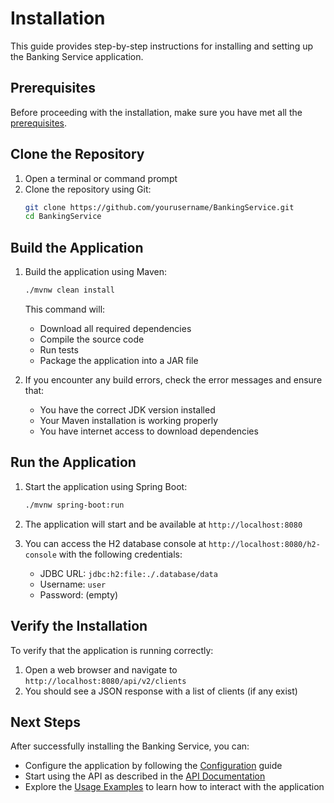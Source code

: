 # Installation

This guide provides step-by-step instructions for installing and setting up the Banking Service application.

## Prerequisites

Before proceeding with the installation, make sure you have met all the [prerequisites](prerequisites.md).

## Clone the Repository

1. Open a terminal or command prompt
2. Clone the repository using Git:
   ```bash
   git clone https://github.com/yourusername/BankingService.git
   cd BankingService
   ```

## Build the Application

1. Build the application using Maven:
   ```bash
   ./mvnw clean install
   ```
   This command will:
   - Download all required dependencies
   - Compile the source code
   - Run tests
   - Package the application into a JAR file

2. If you encounter any build errors, check the error messages and ensure that:
   - You have the correct JDK version installed
   - Your Maven installation is working properly
   - You have internet access to download dependencies

## Run the Application

1. Start the application using Spring Boot:
   ```bash
   ./mvnw spring-boot:run
   ```

2. The application will start and be available at `http://localhost:8080`

3. You can access the H2 database console at `http://localhost:8080/h2-console` with the following credentials:
   - JDBC URL: `jdbc:h2:file:./.database/data`
   - Username: `user`
   - Password: (empty)

## Verify the Installation

To verify that the application is running correctly:

1. Open a web browser and navigate to `http://localhost:8080/api/v2/clients`
2. You should see a JSON response with a list of clients (if any exist)

## Next Steps

After successfully installing the Banking Service, you can:

- Configure the application by following the [Configuration](configuration.md) guide
- Start using the API as described in the [API Documentation](api-documentation.md)
- Explore the [Usage Examples](usage-examples.md) to learn how to interact with the application
